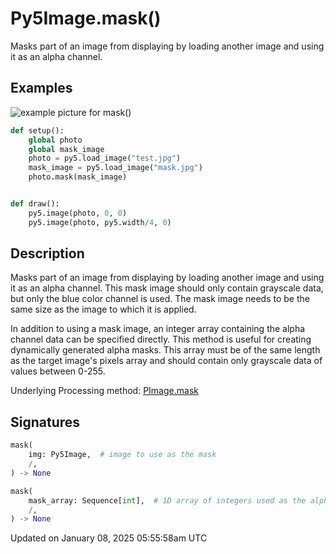 # Py5Image.mask()

Masks part of an image from displaying by loading another image and using it as an alpha channel.

## Examples

<div class="example-table">

<div class="example-row"><div class="example-cell-image">

![example picture for mask()](/images/reference/Py5Image_mask_0.png)

</div><div class="example-cell-code">

```python
def setup():
    global photo
    global mask_image
    photo = py5.load_image("test.jpg")
    mask_image = py5.load_image("mask.jpg")
    photo.mask(mask_image)


def draw():
    py5.image(photo, 0, 0)
    py5.image(photo, py5.width/4, 0)
```

</div></div>

</div>

## Description

Masks part of an image from displaying by loading another image and using it as an alpha channel. This mask image should only contain grayscale data, but only the blue color channel is used. The mask image needs to be the same size as the image to which it is applied.

In addition to using a mask image, an integer array containing the alpha channel data can be specified directly. This method is useful for creating dynamically generated alpha masks. This array must be of the same length as the target image's pixels array and should contain only grayscale data of values between 0-255.

Underlying Processing method: [PImage.mask](https://processing.org/reference/PImage_mask_.html)

## Signatures

```python
mask(
    img: Py5Image,  # image to use as the mask
    /,
) -> None

mask(
    mask_array: Sequence[int],  # 1D array of integers used as the alpha channel, needs to be the same length as the image's pixel array
    /,
) -> None
```

Updated on January 08, 2025 05:55:58am UTC
